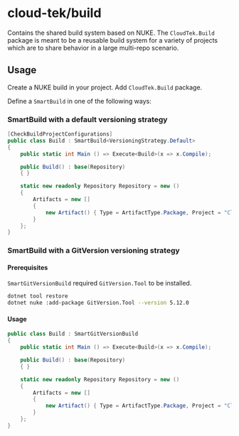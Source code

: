 # cloud-tek/build

Contains the shared build system based on NUKE.
The `CloudTek.Build` package is meant to be a reusable build system for a variety of projects which are to share behavior in a large multi-repo scenario.

## Usage

Create a NUKE build in your project. Add `CloudTek.Build` package.

Define a `SmartBuild` in one of the following ways:

### SmartBuild with a default versioning strategy

```csharp
[CheckBuildProjectConfigurations]
public class Build : SmartBuild<VersioningStrategy.Default>
{
    public static int Main () => Execute<Build>(x => x.Compile);

    public Build() : base(Repository)
    { }

    static new readonly Repository Repository = new ()
    {
        Artifacts = new []
        {
            new Artifact() { Type = ArtifactType.Package, Project = "CloudTek.Build" }
        }
    };
}
```

### SmartBuild with a GitVersion versioning strategy

#### Prerequisites

`SmartGitVersionBuild` required `GitVersion.Tool` to be installed.

```bash
dotnet tool restore
dotnet nuke :add-package GitVersion.Tool --version 5.12.0
```

#### Usage

```csharp
public class Build : SmartGitVersionBuild
{
    public static int Main () => Execute<Build>(x => x.Compile);

    public Build() : base(Repository)
    { }

    static new readonly Repository Repository = new ()
    {
        Artifacts = new []
        {
            new Artifact() { Type = ArtifactType.Package, Project = "CloudTek.Build" }
        }
    };
}
```